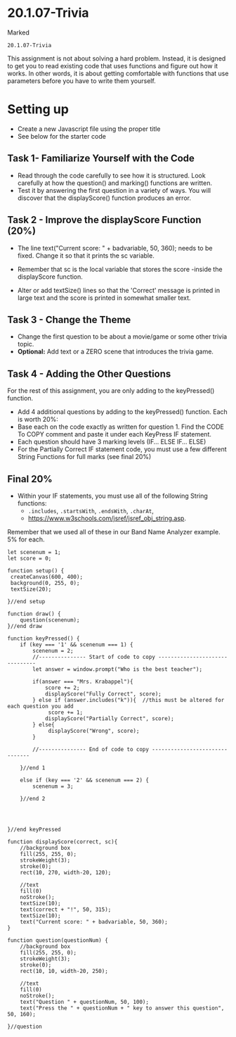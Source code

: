 # 20.1.07-Trivia
Marked

```
20.1.07-Trivia
```

This assignment is not about solving a hard problem. Instead, it is designed to get you to read existing code that uses functions and figure out how it works. In other words, it is about getting comfortable with functions that use parameters before you have to write them yourself.

# Setting up
- Create a new Javascript file using the proper title
- See below for the starter code


## Task 1- Familiarize Yourself with the Code
- Read through the code carefully to see how it is structured.  Look carefully at how the question() and marking() functions are written.
- Test it by answering the first question in a variety of ways.  You will discover that the displayScore() function produces an error.


## Task 2 - Improve the displayScore Function (20%)
- The line text("Current score: " + badvariable, 50, 360); needs to be fixed.  Change it so that it prints the sc variable.  
- Remember that sc is the local variable that stores the score -inside the displayScore function.  

- Alter or add textSize() lines so that the 'Correct' message is printed in large text and the score is printed in somewhat smaller text.


## Task 3 - Change the Theme
- Change the first question to be about a movie/game or some other trivia topic.
- **Optional:** Add text or a ZERO scene that introduces the trivia game.


## Task 4 - Adding the Other Questions
For the rest of this assignment, you are only adding to the keyPressed() function.

- Add 4 additional questions by adding to the keyPressed() function. Each is worth 20%:
- Base each on the code exactly as written for question 1. Find the CODE To COPY comment and paste it under each KeyPress IF statement.
- Each question should have 3 marking levels (IF… ELSE IF… ELSE)
- For the Partially Correct IF statement code, you must use a few different String Functions for full marks (see final 20%)

## Final 20%
- Within your IF statements, you must use all of the following String functions:
  - `.includes`,		`.startsWith`,		`.endsWith`,		`.charAt`,
  - https://www.w3schools.com/jsref/jsref_obj_string.asp. 

Remember that we used all of these in our Band Name Analyzer example. 
5% for each.

```
let scenenum = 1;
let score = 0;

function setup() {
 createCanvas(600, 400);
 background(0, 255, 0);
 textSize(20);
 
}//end setup

function draw() {
    question(scenenum);
}//end draw

function keyPressed() {
    if (key === '1' && scenenum === 1) {
        scenenum = 2;
        //--------------- Start of code to copy -------------------------------
        let answer = window.prompt("Who is the best teacher");
        
        if(answer === "Mrs. Krabappel"){
            score += 2;
            displayScore("Fully Correct", score);
        } else if (answer.includes("k")){  //this must be altered for each question you add
             score += 1;
            displayScore("Partially Correct", score);
        } else{
             displayScore("Wrong", score);
        }

        //--------------- End of code to copy -------------------------------

    }//end 1

    else if (key === '2' && scenenum === 2) {
        scenenum = 3;

    }//end 2




}//end keyPressed

function displayScore(correct, sc){
    //background box
    fill(255, 255, 0);
    strokeWeight(3);
    stroke(0);
    rect(10, 270, width-20, 120);

    //text
    fill(0)
    noStroke();
    textSize(10);
    text(correct + "!", 50, 315);
    textSize(10);
    text("Current score: " + badvariable, 50, 360);
}

function question(questionNum) {
    //background box
    fill(255, 255, 0);
    strokeWeight(3);
    stroke(0);
    rect(10, 10, width-20, 250);

    //text
    fill(0)
    noStroke();
    text("Question " + questionNum, 50, 100);
    text("Press the " + questionNum + " key to answer this question", 50, 160);
    
}//question
``` 
